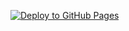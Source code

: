 [![Deploy to GitHub Pages](https://github.com/hershpa/hershpa.github.io-portfolio/actions/workflows/deploy.yml/badge.svg)](https://github.com/hershpa/hershpa.github.io-portfolio/actions/workflows/deploy.yml)

